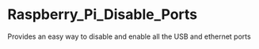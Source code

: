 # Raspberry_Pi_Disable_Ports
Provides an easy way to disable and enable all the USB and ethernet ports
